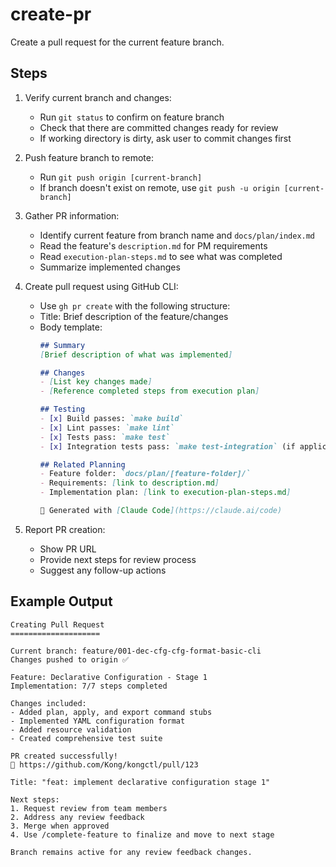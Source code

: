 # create-pr

Create a pull request for the current feature branch.

## Steps

1. Verify current branch and changes:
   - Run `git status` to confirm on feature branch
   - Check that there are committed changes ready for review
   - If working directory is dirty, ask user to commit changes first

2. Push feature branch to remote:
   - Run `git push origin [current-branch]`
   - If branch doesn't exist on remote, use `git push -u origin [current-branch]`

3. Gather PR information:
   - Identify current feature from branch name and `docs/plan/index.md`
   - Read the feature's `description.md` for PM requirements
   - Read `execution-plan-steps.md` to see what was completed
   - Summarize implemented changes

4. Create pull request using GitHub CLI:
   - Use `gh pr create` with the following structure:
   - Title: Brief description of the feature/changes
   - Body template:
     ```markdown
     ## Summary
     [Brief description of what was implemented]
     
     ## Changes
     - [List key changes made]
     - [Reference completed steps from execution plan]
     
     ## Testing
     - [x] Build passes: `make build`
     - [x] Lint passes: `make lint`
     - [x] Tests pass: `make test`
     - [x] Integration tests pass: `make test-integration` (if applicable)
     
     ## Related Planning
     - Feature folder: `docs/plan/[feature-folder]/`
     - Requirements: [link to description.md]
     - Implementation plan: [link to execution-plan-steps.md]
     
     🤖 Generated with [Claude Code](https://claude.ai/code)
     ```

5. Report PR creation:
   - Show PR URL
   - Provide next steps for review process
   - Suggest any follow-up actions

## Example Output

```
Creating Pull Request
====================

Current branch: feature/001-dec-cfg-cfg-format-basic-cli
Changes pushed to origin ✅

Feature: Declarative Configuration - Stage 1
Implementation: 7/7 steps completed

Changes included:
- Added plan, apply, and export command stubs
- Implemented YAML configuration format
- Added resource validation
- Created comprehensive test suite

PR created successfully!
🔗 https://github.com/Kong/kongctl/pull/123

Title: "feat: implement declarative configuration stage 1"

Next steps:
1. Request review from team members
2. Address any review feedback
3. Merge when approved
4. Use /complete-feature to finalize and move to next stage

Branch remains active for any review feedback changes.
```